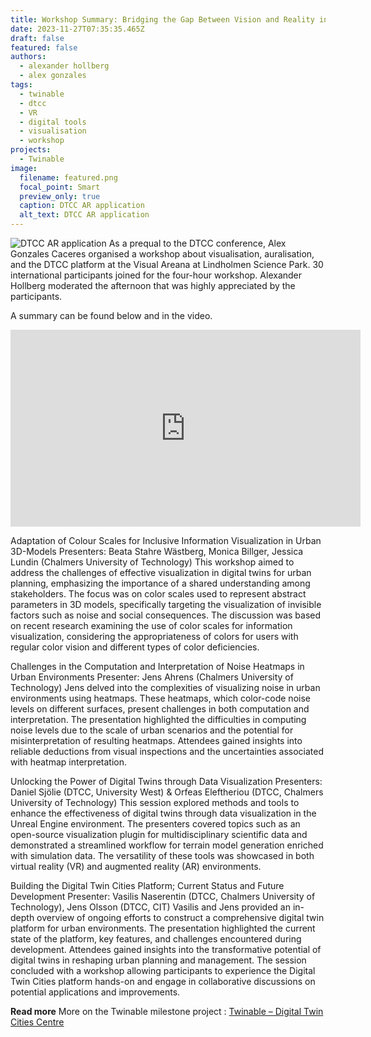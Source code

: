 ```yaml
---
title: Workshop Summary: Bridging the Gap Between Vision and Reality in Urban Planning
date: 2023-11-27T07:35:35.465Z
draft: false
featured: false
authors:
  - alexander hollberg
  - alex gonzales
tags:
  - twinable
  - dtcc
  - VR
  - digital tools
  - visualisation
  - workshop
projects:
  - Twinable
image:
  filename: featured.png
  focal_point: Smart
  preview_only: true
  caption: DTCC AR application
  alt_text: DTCC AR application
---
```

![DTCC AR application](featured.jpg)
As a prequal to the DTCC conference, Alex Gonzales Caceres organised a workshop about visualisation, auralisation, and the DTCC platform at the Visual Areana at Lindholmen Science Park. 30 international participants joined for the four-hour workshop. Alexander Hollberg moderated the afternoon that was highly appreciated by the participants.

A summary can be found below and in the video.
<iframe width="560" height="315" src="https://www.youtube.com/watch?v=wLJxXYHjLe8" title="YouTube video player" frameborder="0" allow="accelerometer; autoplay; clipboard-write; encrypted-media; gyroscope; picture-in-picture; web-share" allowfullscreen></iframe>

Adaptation of Colour Scales for Inclusive Information Visualization in Urban 3D-Models
Presenters: Beata Stahre Wästberg, Monica Billger, Jessica Lundin (Chalmers University of Technology)
This workshop aimed to address the challenges of effective visualization in digital twins for urban planning, emphasizing the importance of a shared understanding among stakeholders. The focus was on color scales used to represent abstract parameters in 3D models, specifically targeting the visualization of invisible factors such as noise and social consequences. The discussion was based on recent research examining the use of color scales for information visualization, considering the appropriateness of colors for users with regular color vision and different types of color deficiencies.

Challenges in the Computation and Interpretation of Noise Heatmaps in Urban Environments
Presenter: Jens Ahrens (Chalmers University of Technology)
Jens delved into the complexities of visualizing noise in urban environments using heatmaps. These heatmaps, which color-code noise levels on different surfaces, present challenges in both computation and interpretation. The presentation highlighted the difficulties in computing noise levels due to the scale of urban scenarios and the potential for misinterpretation of resulting heatmaps. Attendees gained insights into reliable deductions from visual inspections and the uncertainties associated with heatmap interpretation.

Unlocking the Power of Digital Twins through Data Visualization
Presenters: Daniel Sjölie (DTCC, University West) & Orfeas Eleftheriou (DTCC, Chalmers University of Technology)
This session explored methods and tools to enhance the effectiveness of digital twins through data visualization in the Unreal Engine environment. The presenters covered topics such as an open-source visualization plugin for multidisciplinary scientific data and demonstrated a streamlined workflow for terrain model generation enriched with simulation data. The versatility of these tools was showcased in both virtual reality (VR) and augmented reality (AR) environments.

Building the Digital Twin Cities Platform; Current Status and Future Development
Presenter: Vasilis Naserentin (DTCC, Chalmers University of Technology), Jens Olsson (DTCC, CIT)
Vasilis and Jens provided an in-depth overview of ongoing efforts to construct a comprehensive digital twin platform for urban environments. The presentation highlighted the current state of the platform, key features, and challenges encountered during development. Attendees gained insights into the transformative potential of digital twins in reshaping urban planning and management. The session concluded with a workshop allowing participants to experience the Digital Twin Cities platform hands-on and engage in collaborative discussions on potential applications and improvements.




**Read more**
More on the Twinable milestone project : [Twinable – Digital Twin Cities Centre](https://dtcc.chalmers.se)